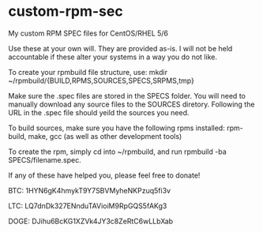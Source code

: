 custom-rpm-sec
==============

My custom RPM SPEC files for CentOS/RHEL 5/6

Use these at your own will. They are provided as-is.
I will not be held accountable if these alter your systems in a way you do not like.

To create your rpmbuild file structure, use:
mkdir ~/rpmbuild/{BUILD,RPMS,SOURCES,SPECS,SRPMS,tmp}

Make sure the .spec files are stored in the SPECS folder.
You will need to manually download any source files to the SOURCES diretory.
Following the URL in the .spec file should yeild the sources you need.

To build sources, make sure you have the following rpms installed:
rpm-build, make, gcc (as well as other development tools)

To create the rpm, simply cd into ~/rpmbuild, and run rpmbuild -ba SPECS/filename.spec.

If any of these have helped you, please feel free to donate!

BTC: 1HYN6gK4hmykT9Y7SBVMyheNKPzuq5fi3v

LTC: LQ7dnDk327ENnduTAVioiM9RpGQS5fAKg3

DOGE: DJihu6BcKG1XZVk4JY3c8ZeRtC6wLLbXab
